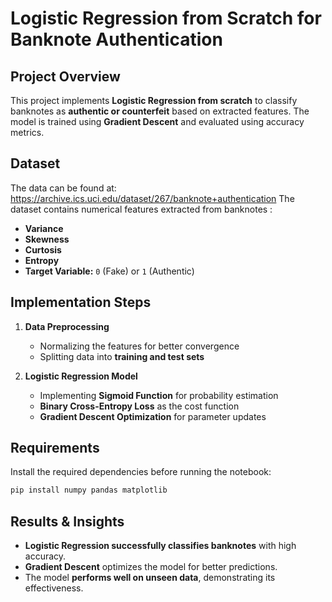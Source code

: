 # Logistic Regression from Scratch for Banknote Authentication   

## Project Overview  
This project implements **Logistic Regression from scratch** to classify banknotes as **authentic or counterfeit** based on extracted features. The model is trained using **Gradient Descent** and evaluated using accuracy metrics.  

## Dataset  
The data can be found at: https://archive.ics.uci.edu/dataset/267/banknote+authentication
The dataset contains numerical features extracted from banknotes :  
- **Variance**  
- **Skewness**  
- **Curtosis**  
- **Entropy**  
- **Target Variable:** `0` (Fake) or `1` (Authentic)  


## Implementation Steps  
1. **Data Preprocessing**  
   - Normalizing the features for better convergence  
   - Splitting data into **training and test sets**  

2. **Logistic Regression Model**  
   - Implementing **Sigmoid Function** for probability estimation  
   - **Binary Cross-Entropy Loss** as the cost function  
   - **Gradient Descent Optimization** for parameter updates  

## Requirements  
Install the required dependencies before running the notebook:  

```bash
pip install numpy pandas matplotlib
```

## Results & Insights  
- **Logistic Regression successfully classifies banknotes** with high accuracy.  
- **Gradient Descent** optimizes the model for better predictions.  
- The model **performs well on unseen data**, demonstrating its effectiveness.  
